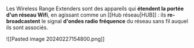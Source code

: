

Les Wireless Range Extenders sont des appareils qui **étendent la portée d'un réseau Wifi**, en agissant comme un [[Hub réseau|HUB]] : ils **re-broadcastent** le signal **d'ondes radio fréquence** du réseau sans fil auquel ils sont associés.


![[Pasted image 20240227154800.png]]